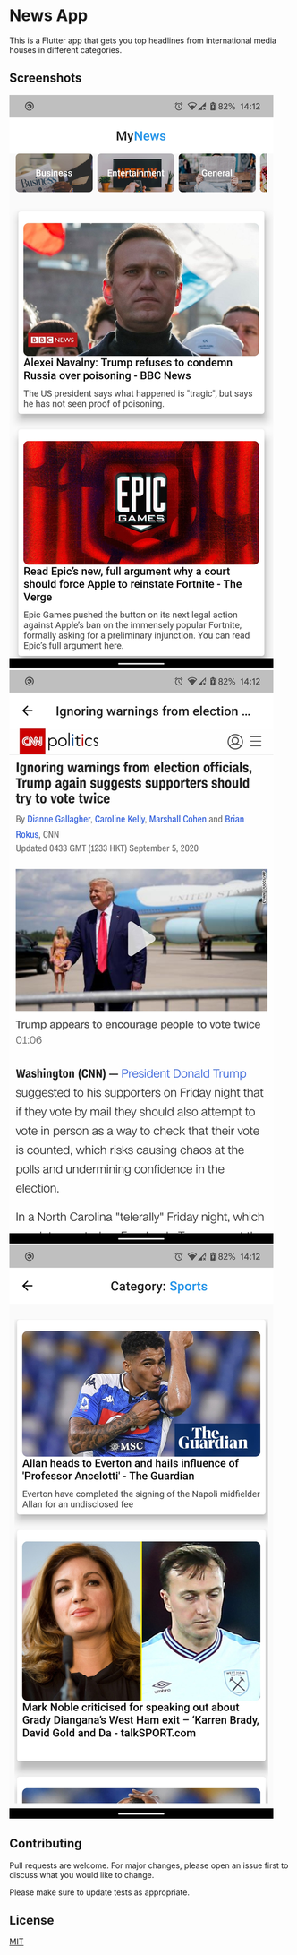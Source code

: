 # News App

This is a Flutter app that gets you top headlines from international media houses in different categories.


## Screenshots

![Alt text](/screenshots/Screenshot_20200905-141209122.jpg?raw=true "Home Page")
![Alt text](/screenshots/Screenshot_20200905-141231077.jpg?raw=true "Article Page")
![Alt text](/screenshots/Screenshot_20200905-141256623.jpg?raw=true "Category Page")


## Contributing
Pull requests are welcome. For major changes, please open an issue first to discuss what you would like to change.

Please make sure to update tests as appropriate.

## License
[MIT](https://choosealicense.com/licenses/mit/)
